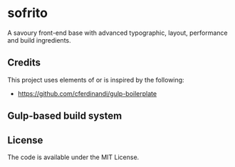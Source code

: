 # sofrito
A savoury front-end base with advanced typographic, layout, performance and build ingredients.

## Credits
This project uses elements of or is inspired by the following:
- https://github.com/cferdinandi/gulp-boilerplate

## Gulp-based build system


## License
The code is available under the MIT License.
